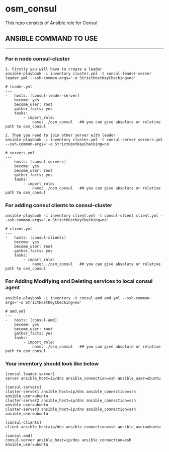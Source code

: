 # osm_consul

This repo consists of Ansible role for Consul

ANSIBLE COMMAND TO USE
------------------------------------------------------------------------------------------------------------------
------------------------------------------------------------------------------------------------------------------
### For n node consul-cluster ###
```hcl
1. Firstly you will have to create a leader
ansible-playbook -i inventory cluster.yml -t consul-leader-server leader.yml --ssh-common-args='-o StrictHostKeyChecking=no'

# leader.yml
---
-   hosts: [consul-leader-server]
    become: yes
    become_user: root
    gather_facts: yes
    tasks:
        - import_role:
            name: ./osm_consul   ## you can give absolute or relative path to osm_consul
```
```hcl
2. Then you need to join other server with leader
ansible-playbook -i inventory cluster.yml -t consul-server servers.yml --ssh-common-args='-o StrictHostKeyChecking=no'

# servers.yml
---
-   hosts: [consul-servers]
    become: yes
    become_user: root
    gather_facts: yes
    tasks:
        - import_role:
            name: ./osm_consul   ## you can give absolute or relative path to osm_consul
```

### For adding consul clients to consul-cluster ###
```hcl
ansible-playbook -i inventory client.yml -t consul-client client.yml --ssh-common-args='-o StrictHostKeyChecking=no'
```
```hcl
# client.yml
---
-   hosts: [consul-clients]
    become: yes
    become_user: root
    gather_facts: yes
    tasks:
        - import_role:
            name: ./osm_consul   ## you can give absolute or relative path to osm_consul
```

### For Adding Modifying and Deleting services to local consul agent ###
```hcl
ansible-playbook -i inventory -t consul-amd amd.yml --ssh-common-args='-o StrictHostKeyChecking=no'
```
```hcl
# amd.yml
---
-   hosts: [consul-amd]
    become: yes
    become_user: root
    gather_facts: yes
    tasks:
        - import_role:
            name: ./osm_consul   ## you can give absolute or relative path to osm_consul
```

### Your inventory should look like below
```hcl
[consul-leader-server]
server ansible_host=ip/dns ansible_connection=ssh ansible_user=ubuntu

[consul-servers]
cluster-server1 ansible_host=ip/dns ansible_connection=ssh ansible_user=ubuntu
cluster-server2 ansible_host=ip/dns ansible_connection=ssh ansible_user=ubuntu
cluster-server3 ansible_host=ip/dns ansible_connection=ssh ansible_user=ubuntu

[consul-clients]
client ansible_host=ip/dns ansible_connection=ssh ansible_user=ubuntu

[consul-amd]
consul-server ansible_host=ip/dns ansible_connection=ssh ansible_user=ubuntu
```